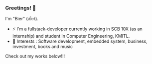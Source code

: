 ### Greetings! 👋

I'm "Bier" (เบียร์). 
- ⚡ I'm a fullstack-developer currently working in SCB 10X (as an internship) and student in Computer Engineering, KMITL.
- 🔭 Interests : Software development, embedded system, business, investment, books and music

Check out my works below!!!
